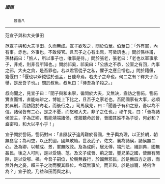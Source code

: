 

##### 國語
　　`晉語八`

* * *

范宣子與和大夫爭田

范宣子與和大夫爭田，久而無成。宣子欲攻之，問於伯華。伯華曰：「外有軍，內有事。赤也，外事也，不敢侵官。且吾子之心有出焉，可徵訊也。」問於孫林甫，孫林甫曰：「旅人，所以事子也，唯事是待。」問於張老，張老曰：「老也以軍事承子，非戎，則非吾所知也。」問於祁奚，祁奚曰：「公族之不恭，公室之有回，內事之邪，大夫之貪，是吾罪也。若以君官從子之私，懼子之應且憎也。」問於籍偃，籍偃曰：「偃也以斧鉞從於張孟，日聽命焉，若夫子之命也，何二之有？釋夫子而舉，是反吾子也。」問於叔魚，叔魚曰：「待吾為子殺之。」

叔向聞之，見宣子曰：「聞子與和未寧，徧問於大夫，又無決，盍訪之訾祏。訾祏實直而博，直能端辨之，博能上下比之，且吾子之家老也。吾聞國家有大事，必順於典刑，而訪諮於耇老，而後行之。」司馬侯見，曰：「聞吾子有和之怒，吾以為不信。諸侯皆有二心，是之不憂，而怒和大夫，非子之任也。」祁午見，曰：「晉為諸侯盟主，子為正卿，若能靖端諸侯，使服聽命於晉，晉國其誰不為子從，何必和？盍密和，和大以平小乎！」

宣子問於訾祏，訾祏對曰：「昔隰叔子違周難於晉國，生子輿為理，以正於朝，朝無姦官；為司空，以正於國，國無敗績。世及武子，佐文、襄為諸侯，諸侯無二心。及為卿，以輔成、景，軍無敗政。及為成師，居太傅，端刑法，緝訓典，國無姦民，後之人可則，是以受隨、范。及文子成晉、荊之盟，豐兄弟之國，使無有閒隙，是以受郇、櫟。今吾子嗣位，於朝無姦行，於國無邪民，於是無四方之患，而無外內之憂，賴三子之功而饗其祿位。今既無事矣，而非和，於是加寵，將何治為？」宣子說，乃益和田而與之和。

* * *

